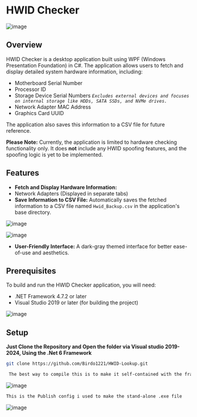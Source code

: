 # HWID Checker

![image](https://github.com/user-attachments/assets/61ac0375-1075-4e40-8a5b-e1452c211086)

## Overview

HWID Checker is a desktop application built using WPF (Windows Presentation Foundation) in C#. The application allows users to fetch and display detailed system hardware information, including:

- Motherboard Serial Number
- Processor ID
- Storage Device Serial Numbers *`Excludes external devices and focuses on internal storage like HDDs, SATA SSDs, and NVMe drives.`*
- Network Adapter MAC Address
- Graphics Card UUID

The application also saves this information to a CSV file for future reference.

**Please Note:** Currently, the application is limited to hardware checking functionality only. It does **not** include any HWID spoofing features, and the spoofing logic is yet to be implemented.

## Features

  - **Fetch and Display Hardware Information:**
  - Network Adapters (Displayed in separate tabs)
  - **Save Information to CSV File:** Automatically saves the fetched information to a CSV file named `Hwid_Backup.csv` in the application's base directory.

![image](https://github.com/user-attachments/assets/29f1e35c-4d34-48cc-b5ce-8a4f692a01e9)

![image](https://github.com/user-attachments/assets/f80205df-0f57-45c2-ae8a-935722af7f9e)

- **User-Friendly Interface:** A dark-gray themed interface for better ease-of-use and aesthetics.

## Prerequisites

To build and run the HWID Checker application, you will need:

- .NET Framework 4.7.2 or later
- Visual Studio 2019 or later (for building the project)

![image](https://github.com/user-attachments/assets/7308fdcd-e296-4281-9ae5-8cf2bde757bf)


## Setup

**Just Clone the Repository and Open the folder via Visual studio 2019-2024, Using the .Net 6 Framework**

   ```bash
   git clone https://github.com/Birdo1221/HWID-Lookup.git
   ```

  ```bash
   The best way to compile this is to make it self-contained with the frameworks for .NET 6 instead of it redirecting download it.  
   ```
![image](https://github.com/user-attachments/assets/8e3ededc-4f39-4244-9814-250ee8b3c17b)

   ```bash
   This is the Publish config i used to make the stand-alone .exe file  
   ```

![image](https://github.com/user-attachments/assets/7a563d2f-744a-459c-94f2-24eab6d3f321)




